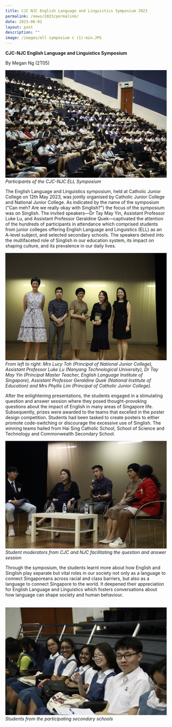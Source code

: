 ```yaml
---
title: CJC NJC English Language and Linguistics Symposium 2023
permalink: /news/2023/permalink/
date: 2023-06-01
layout: post
description: ""
image: /images/ell symposium c (1)-min.JPG
---
```

    

**CJC-NJC English Language and Linguistics Symposium**

By Megan Ng (2T05)

![](/images/ell%20symposium%20o-min.JPG)
_Participants of the CJC-NJC ELL Symposium_

The English Language and Linguistics symposium, held at Catholic Junior College on 12th May 2023, was jointly organised by Catholic Junior College and National Junior College. As indicated by the name of the symposium ("Can meh? Are we really okay with Singlish?") the focus of the symposium was on Singlish. The invited speakers—Dr Tay May Yin, Assistant Professor Luke Lu, and Assistant Professor Geraldine Quek—captivated the attention of the hundreds of participants in attendance which comprised students from junior colleges offering English Language and Linguistics (ELL) as an A-level subject, and selected secondary schools. The speakers delved into the multifaceted role of Singlish in our education system, its impact on shaping culture, and its prevalence in our daily lives. 

![](/images/ell%20symposium%20i-min.JPG)
_From left to right: Mrs Lucy Toh (Principal of National Junior College), Assistant Professor Luke Lu (Nanyang Technological University), Dr Tay May Yin (Principal Master Teacher, English Language Institute of Singapore), Assistant Professor Geraldine Quek (National Institute of Education) and Mrs Phyllis Lim (Principal of Catholic Junior College)._

After the enlightening presentations, the students engaged in a stimulating question and answer session where they posed thought-provoking questions about the impact of English in many areas of Singapore life. Subsequently, prizes were awarded to the teams that excelled in the poster design competition. Students had been tasked to create posters to either promote code-switching or discourage the excessive use of Singlish. The winning teams hailed from Hai Sing Catholic School, School of Science and Technology and Commonwealth Secondary School. 

![](/images/ell%20symposium%20c%20(1)-min.JPG)
_Student moderators from CJC and NJC facilitating the question and answer session_

Through the symposium, the students learnt more about how English and Singlish play separate but vital roles in our society not only as a language to connect Singaporeans across racial and class barriers, but also as a language to connect Singapore to the world. It deepened their appreciation for English Language and Linguistics which fosters conversations about how language can shape society and human behaviour.

 
![](/images/ell%20symposium%20d-min.JPG)
_Students from the participating secondary schools_